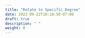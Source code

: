 ```yaml
---
title: "Rotate to Specific Degree"
date: 2022-09-22T10:10:50-07:00
draft: true
description: " "
weight: 0
---
```


